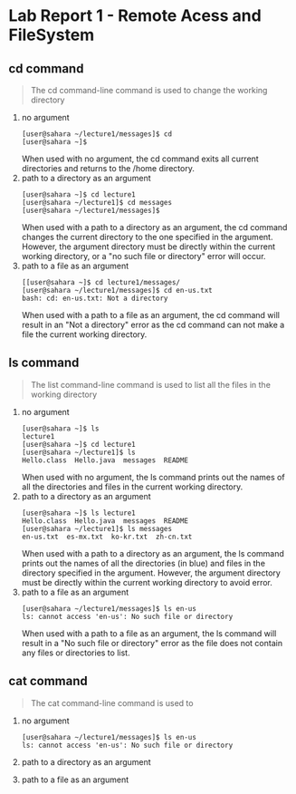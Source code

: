 # Lab Report 1 - Remote Acess and FileSystem
## **cd command**
> The cd command-line command is used to change the working directory
1. no argument
   ```
   [user@sahara ~/lecture1/messages]$ cd
   [user@sahara ~]$ 
   ```
   When used with no argument, the cd command exits all current directories and returns to the /home directory.
2. path to a directory as an argument
   ```
   [user@sahara ~]$ cd lecture1
   [user@sahara ~/lecture1]$ cd messages
   [user@sahara ~/lecture1/messages]$ 
   ```
   When used with a path to a directory as an argument, the cd command changes the current directory to the one specified in the argument. However, the argument directory must be directly within the current working directory, or a "no such file or directory" error will occur. 
4. path to a file as an argument
   ```
   [[user@sahara ~]$ cd lecture1/messages/
   [user@sahara ~/lecture1/messages]$ cd en-us.txt
   bash: cd: en-us.txt: Not a directory
   ```
   When  used with a path to a file as an argument, the cd command will result in an "Not a directory" error as the cd command can not make a file the current working directory.

## **ls command**
> The list command-line command is used to list all the files in the working directory
1. no argument
   ```
   [user@sahara ~]$ ls
   lecture1
   [user@sahara ~]$ cd lecture1
   [user@sahara ~/lecture1]$ ls
   Hello.class  Hello.java  messages  README
   ```
   When used with no argument, the ls command prints out the names of all the directories and files in the current working directory.
2. path to a directory as an argument
   ```
   [user@sahara ~]$ ls lecture1
   Hello.class  Hello.java  messages  README
   [user@sahara ~/lecture1]$ ls messages
   en-us.txt  es-mx.txt  ko-kr.txt  zh-cn.txt
   ```
   When used with a path to a directory as an argument, the ls command prints out the names of all the directories (in blue) and files in the directory specified in the argument. However, the argument directory must be directly within the current working directory to avoid error. 
3. path to a file as an argument
    ```
   [user@sahara ~/lecture1/messages]$ ls en-us
   ls: cannot access 'en-us': No such file or directory
   ```
   When used with a path to a file as an argument, the ls command will result in a "No such file or directory" error as the file does not contain any files or directories to list. 
     
## **cat command**
> The cat command-line command is used to 
1. no argument
   ```
   [user@sahara ~/lecture1/messages]$ ls en-us
   ls: cannot access 'en-us': No such file or directory
    ```
   
3. path to a directory as an argument
4. path to a file as an argument
     

     
